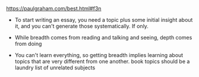 https://paulgraham.com/best.html#f3n

- To start writing an essay, you need a topic plus some initial insight about it, and you can't generate those systematically. If only.

- While breadth comes from reading and talking and seeing, depth comes from doing

- You can't learn everything, so getting breadth implies learning about topics that are very different from one another.  book topics should be a laundry list of unrelated subjects

